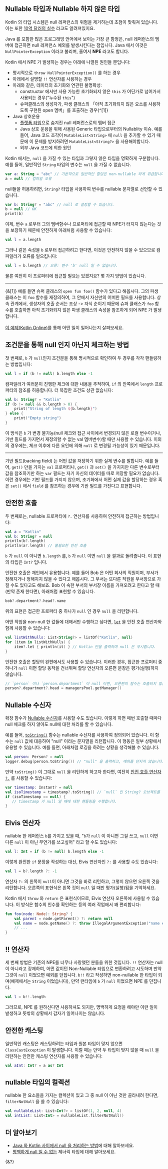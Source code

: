 ## Nullable 타입과 Nullable 하지 않은 타입

Kotlin 의 타입 시스템은 null 레퍼런스의 위험을 제거하는데 초점이 맞춰져 있습니다. 
이는 또한 [10억 달러의 실수](https://en.wikipedia.org/wiki/Null_pointer#History) 라고도 알려져있지요.

Java 를 포함한 많은 프로그래밍 언어에서 보이는 가장 큰 함정은, null 레퍼런스의 멤버에 접근하면 null 레퍼런스 예외를 발생시킨다는 점입니다. 
Java 에서 이것은 `NullPointerException` 이라고 불리며, 줄여서 **NPE** 라고도 합니다.

Kotlin 에서 NPE 가 발생하는 경우는 아래에 나열된 원인들 뿐입니다:

- 명시적으로 `throw NullPointerException()` 를 하는 경우
- 아래에서 설명할 `!!` 연산자를 사용하는 경우
- 아래와 같은, 데이터의 초기화와 연관된 불명확성:
  - constructor 에서만 사용 가능한 초기화되지 않은 `this` 가 어딘가로 넘어가서 사용되는 경우("누수된 `this`")
  - 슈퍼클래스의 생성자가, 파생 클래스의 「아직 초기화되지 않은 요소를 사용하도록 구현된 open 멤버」를 호출하는 경우{^[1]}
- Java 상호운용
  - [플랫폼 타입](/docs/java-interop.md#null-safety-and-platform-types)으로 숨겨진 null 레퍼런스로의 멤버 접근
  - Java 상호 운용을 위해 사용된 Generic 타입으로부터의 Nullablity 이슈. 
    예를들어, Java 코드 조각이 `MutableList<String>` 에 `null` 을 추가할 수 있기 때문에 이 문제를 방지하려면 `MutableList<String?>` 을 사용해야합니다.
  - 외부 Java 코드에 의한 원인

Kotlin 에서는, `null` 을 가질 수 있는 타입과 그렇지 않은 타입을 명확하게 구분합니다. 예를 들어, 일반적인 `String` 타입의 변수는 `null` 을 가질 수 없습니다.

```kotlin
var a: String = "abc" // 기본적으로 일반적인 할당은 non-nullable 하게 취급합니다.
a = null // 컴파일 오류
```

null들을 허용하려면, `String?` 타입을 사용하여 변수를 nullable 문자열로 선언할 수 있습니다.

```kotlin
var b: String? = "abc" // null 로 설정할 수 있습니다.
b = null // OK
print(b)
```

이제, 변수 `a` 로부터 그의 멤버함수나 프로퍼티에 접근할 때 NPE가 터지지 않는다는 것을 보장하기 때문에 안전하게 아래처럼 사용할 수 있습니다:

```kotlin
val l = a.length
```

그러나 같은 속성을 `b` 로부터 접근하려고 한다면, 이것은 안전하지 않을 수 있으므로 컴파일러가 오류를 일으킵니다:

```kotlin
val l = b.length // 오류: 변수 'b' null 일 수 없습니다.
```

물론 여전히 이 프로퍼티에 접근할 필요는 있겠지요? 몇 가지 방법이 있습니다.

--- 
{&[1]} 예를 들면 슈퍼 클래스의 `open fun foo()` 함수가 있다고 해봅시다. 그의 파생 클래스는 이 `foo` 함수를 재정의하여, 그 안에서 자신만의 어떠한 필드를 사용합니다. 
상속 관계에서, 생성자의 호출 순서는 조상 -> 자식 순이기 때문에 슈퍼 클래스가 `foo` 함수를 호출하면 아직 초기화되지 않은 파생 클래스의 속성을 참조하게 되어 NPE 가 발생합니다.  
&nbsp;  
[이 예제(Kotlin Online)](https://pl.kotl.in/YjKDFK_0I)를 통해 어떤 일이 일어나는지 살펴보세요.

## 조건문을 통해 null 인지 아닌지 체크하는 방법

첫 번째로, `b` 가 `null`인지 조건문을 통해 명시적으로 확인하여 두 경우를 각각 핸들링하는 방법입니다:

```kotlin
val l = if (b != null) b.length else -1
```

컴파일러가 여러분이 진행한 체크에 대한 내용을 추적하여, `if` 의 안쪽에서 `length` 프로퍼티의 참조를 허용합니다. 더 복잡한 조건도 상관 없습니다:

```kotlin
val b: String? = "Kotlin"
if (b != null && b.length > 0) {
    print("String of length ${b.length}")
} else {
    print("Empty string")
}
```

이 방식은 `b` 가 변경 불가능(null 체크와 접근 사이에서 변경되지 않은 로컬 변수이거나, 기반 필드를 가지면서 재정의할 수 없는 val 멤버변수)할 때만 사용할 수 있습니다. 
이외의 경우에는, 체크 이후에 다른 요인에 의해 `null` 로 변경될 가능성이 있기 때문입니다.

---
기반 필드(backing field) 는 어떤 값을 저장하기 위한 실제 변수를 말합니다. 
예를 들어, `get()` 만을 가지는 `val` 프로퍼티나, `get()` 과 `set()` 을 가지지만 다른 변수로부터 값을 참조하기만 하는 `var` 필드는 자기 자신의 데이터를 따로 저장할 필요가 없습니다. 
이런 경우에는 기반 필드를 가지지 않으며, 초기화에서 어떤 실제 값을 할당하는 경우 혹은 `set()` 에서 `field` 를 참조하는 경우에 기반 필드를 가진다고 표현합니다.


## 안전한 호출

두 번째로는, nullable 프로퍼티에 `?.` 연산자를 사용하여 안전하게 접근하는 방법입니다:

```kotlin
val a = "Kotlin"
val b: String? = null
println(b?.length)
println(a?.length) // 불필요한 안전 호출
```

`b` 가 `null` 이 아니면 `b.length` 를, `b` 가 `null` 이면 `null` 을 결과로 돌려줍니다. 이 표현의 타입은 `Int?` 입니다.

안전한 호출은 체인에서 유용합니다. 예를 들어 Bob 은 어떤 회사의 직원이며, 부서가 정해지거나 정해지지 않을 수 있다고 해봅시다. 그 부서는 또다른 직원을 부서장으로 가질 수도 있다고도 해보죠.
Bob 이 속한 부서의 부서장 이름을 가져오려고 한다고 할 때(만약 존재 한다면), 아래처럼 표현할 수 있습니다.

```kotlin
bob?.department?.head?.name
```

위의 표현은 접근한 프로퍼티 중 하나가 `null` 인 경우 `null` 을 리턴합니다.

어떤 작업을 non-null 한 값들에 대해서만 수행하고 싶다면, [`let`](https://kotlinlang.org/api/latest/jvm/stdlib/kotlin/let.html) 을 안전 호출 연산자와 함께 사용할 수 있습니다:

```kotlin
val listWithNulls: List<String?> = listOf("Kotlin", null)
for (item in listWithNulls) {
    item?.let { println(it) } // Kotlin 만을 출력하며 null 은 무시합니다.
}
```

안전한 호출은 할당의 왼편에서도 사용할 수 있습니다. 이러한 경우, 접근한 프로퍼티 중 하나가 `null` 이면 할당 동작을 건너뛰며 할당 연산자의 오른편 문장은 평가(실행)하지 않습니다.

```kotlin
// `person` 이나 `person.department` 이 null 이면, 오른편의 함수는 호출되지 않습니다.
person?.department?.head = managersPool.getManager()
```

## Nullable 수신자

확장 함수가 [Nullable 수신자](/docs/extensions.md#nullable-수신자)를 사용할 수도 있습니다. 이렇게 하면 매번 호출할 때마다 null 체크를 하지 않아도 null에 대한 처리를 할 수 있습니다. 

예를 들어, [`toString()`](https://kotlinlang.org/api/latest/jvm/stdlib/kotlin/to-string.html) 함수는 nullable 수신자를 사용하여 정의되어 있습니다. 
이 함수는 `null` 값에 대응하여 "null" 이라는 문자열을 리턴합니다. 이 행동은 일부 상황에서 유용할 수 있습니다.
예를 들면, 아래처럼 로깅을 하려는 상황을 생각해볼 수 있습니다.
```kotlin
val person: Person? = null
logger.debug(person.toString()) // "null" 을 출력하고, 예외를 던지지 않습니다.
```

만약 `toString()` 이 그대로 `null` 을 리턴하게 하고자 한다면, 여전히 [안전 호출 연산자 `?.`](#안전한-호출) 를 사용할 수 있습니다:

```kotlin
var timestamp: Instant? = null
val isoTimestamp = timestamp?.toString() // `null` 인 String? 오브젝트를 리턴합니다.
if (isoTimestamp == null) {
   // timestamp 가 null 일 때에 대한 핸들링을 수행합니다.
}
```

## Elvis 연산자

nullable 한 레퍼런스 `b`를 가지고 있을 때, "`b`가 `null` 이 아니면 그걸 쓰고, `null` 이면 다른 `null` 이 아닌 무언가를 쓰고싶어" 라고 할 수도 있습니다:

```kotlin
val l: Int = if (b != null) b.length else -1
```

이렇게 완전한 `if` 문장을 작성하는 대신, Elvis 연산자인 `?:` 를 사용할 수도 있습니다:

```kotlin
val l = b?.length ?: -1
```

연산자 `?:` 의 왼쪽이 `null`이 아니면 그것을 바로 리턴하고, 그렇지 않으면 오른쪽 것을 리턴합니다. 
오른쪽의 표현식은 왼쪽 것이 `null` 일 때만 평가(실행)됨을 기억하세요.

Kotlin 에서 `throw` 와 `return` 은 표현식이므로, Elvis 연산자 오른쪽에 사용될 수 있습니다. 
이 방식은 함수의 인수를 확인하는 등의 여러 작업에서 꽤 편리합니다:

```kotlin
fun foo(node: Node): String? {
    val parent = node.getParent() ?: return null
    val name = node.getName() ?: throw IllegalArgumentException("name expected")
    // ...
}
```

## !! 연산자

세 번째 방법은 기존의 NPE를 너무나 사랑했던 분들을 위한 것입니다. 
`!!` 연산자는 null 이 아니라고 강제하여, 어떤 값이던 Non-Nullable 타입으로 변환하려고 시도하며 만약 그것이 `null` 이었으면 예외를 던집니다.
`b!!` 라고 작성하면 non-nullable 한 타입이 되며(예제에서는 `String` 이었습니다), 만약 런타임에 `b` 가 `null` 이었으면 NPE 를 던집니다.

```kotlin
val l = b!!.length
```

그러므로, NPE 를 원하신다면 사용하셔도 되지만, 명백하게 요청을 해야만 이런 일이 발생하고 뜻밖의 상황에서 갑자기 일어나지는 않습니다.

## 안전한 캐스팅

일반적인 캐스팅은 캐스팅하려는 타입과 원본 타입이 맞지 않으면 `ClassCastException` 이 발생합니다.
이럴 때는 만약 두 타입이 맞지 않을 때 `null` 을 리턴하는 안전한 캐스팅 연산자를 사용할 수 있습니다:

```kotlin
val aInt: Int? = a as? Int
```

## nullable 타입의 컬렉션

nullable 한 요소들을 가지는 컬렉션이 있고 그 중 null 이 아닌 것만 골라내려 한다면, `filterNotNull` 을 쓸 수 있습니다:

```kotlin
val nullableList: List<Int?> = listOf(1, 2, null, 4)
val intList: List<Int> = nullableList.filterNotNull()
```

## 더 알아보기

- [Java 와 Kotlin 사이에서 null 을 처리하는 방법](/docs/java-to-kotlin-nullability-guide.md)에 대해 알아보세요.
- [명백하게 null 일 수 없는](/docs/generics.md#명백하게-null-이-아닌-타입) 제너릭 타입에 대해 알아보세요.

{&?}
